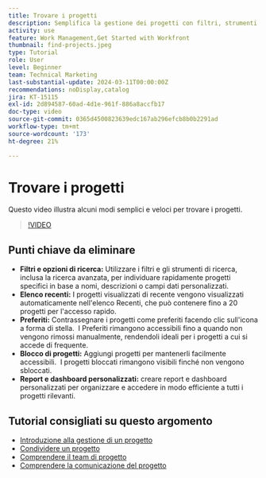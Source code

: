 ```yaml
---
title: Trovare i progetti
description: Semplifica la gestione dei progetti con filtri, strumenti di ricerca, elenchi recenti, preferiti, progetti bloccati e rapporti o dashboard personalizzati per un accesso rapido e organizzato ai progetti.
activity: use
feature: Work Management,Get Started with Workfront
thumbnail: find-projects.jpeg
type: Tutorial
role: User
level: Beginner
team: Technical Marketing
last-substantial-update: 2024-03-11T00:00:00Z
recommendations: noDisplay,catalog
jira: KT-15115
exl-id: 2d894587-60ad-4d1e-961f-886a8accfb17
doc-type: video
source-git-commit: 0365d4500823639edc167ab296efcb8b0b2291ad
workflow-type: tm+mt
source-wordcount: '173'
ht-degree: 21%

---
```


# Trovare i progetti

Questo video illustra alcuni modi semplici e veloci per trovare i progetti.

>[!VIDEO](https://video.tv.adobe.com/v/3427788/?quality=12&learn=on&enablevpops)

## Punti chiave da eliminare

* **Filtri e opzioni di ricerca:** Utilizzare i filtri e gli strumenti di ricerca, inclusa la ricerca avanzata, per individuare rapidamente progetti specifici in base a nomi, descrizioni o campi dati personalizzati. &#x200B;
* **Elenco recenti:** I progetti visualizzati di recente vengono visualizzati automaticamente nell&#39;elenco Recenti, che può contenere fino a 20 progetti per l&#39;accesso rapido. &#x200B;
* **Preferiti:** Contrassegnare i progetti come preferiti facendo clic sull&#39;icona a forma di stella. &#x200B; I Preferiti rimangono accessibili fino a quando non vengono rimossi manualmente, rendendoli ideali per i progetti a cui si accede di frequente. &#x200B;
* **Blocco di progetti:** Aggiungi progetti per mantenerli facilmente accessibili. &#x200B; I progetti bloccati rimangono visibili finché non vengono sbloccati.
* **Report e dashboard personalizzati:** creare report e dashboard personalizzati per organizzare e accedere in modo efficiente a tutti i progetti rilevanti. &#x200B;


## Tutorial consigliati su questo argomento

* [Introduzione alla gestione di un progetto](/help/manage-work/projects/getting-started-manage-a-project.md)
* [Condividere un progetto](/help/manage-work/projects/share-a-project.md)
* [Comprendere il team di progetto](/help/manage-work/projects/understand-the-project-team.md)
* [Comprendere la comunicazione del progetto](/help/manage-work/projects/understand-project-communication.md)
